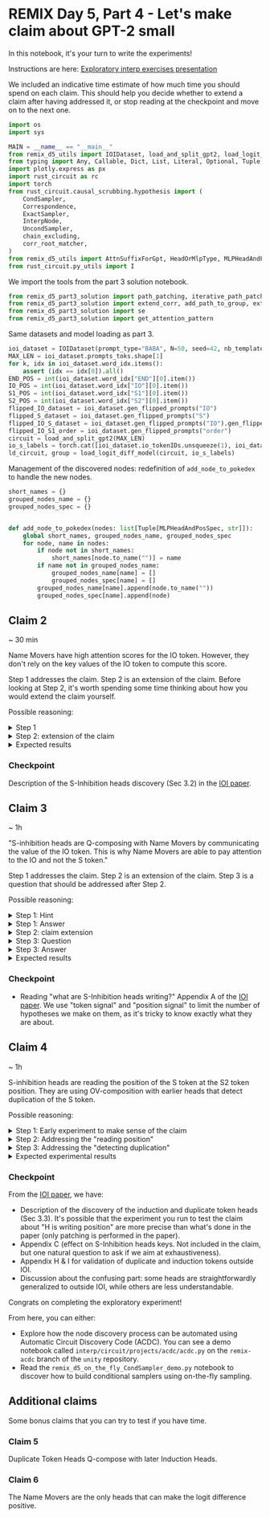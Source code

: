 
# REMIX Day 5, Part 4 - Let's make claim about GPT-2 small

In this notebook, it's your turn to write the experiments!

Instructions are here: [Exploratory interp exercises presentation](https://docs.google.com/document/d/1qyHT4W9TtVL77AMKN514SjXT9fyNS70DJH9FFQ7YiDg/edit?usp=sharing)

We included an indicative time estimate of how much time you should spend on each claim. This should help you decide whether to extend a claim after having addressed it, or stop reading at the checkpoint and move on to the next one.



```python
import os
import sys

MAIN = __name__ == "__main__"
from remix_d5_utils import IOIDataset, load_and_split_gpt2, load_logit_diff_model
from typing import Any, Callable, Dict, List, Literal, Optional, Tuple, Union
import plotly.express as px
import rust_circuit as rc
import torch
from rust_circuit.causal_scrubbing.hypothesis import (
    CondSampler,
    Correspondence,
    ExactSampler,
    InterpNode,
    UncondSampler,
    chain_excluding,
    corr_root_matcher,
)
from remix_d5_utils import AttnSuffixForGpt, HeadOrMlpType, MLPHeadAndPosSpec
from rust_circuit.py_utils import I

```

We import the tools from the part 3 solution notebook.



```python
from remix_d5_part3_solution import path_patching, iterative_path_patching, extender_factory, show_mtx
from remix_d5_part3_solution import extend_corr, add_path_to_group, extend_matcher, print_all_heads_paths
from remix_d5_part3_solution import se
from remix_d5_part3_solution import get_attention_pattern

```

 Same datasets and model loading as part 3.


```python
ioi_dataset = IOIDataset(prompt_type="BABA", N=50, seed=42, nb_templates=1)
MAX_LEN = ioi_dataset.prompts_toks.shape[1]
for k, idx in ioi_dataset.word_idx.items():
    assert (idx == idx[0]).all()
END_POS = int(ioi_dataset.word_idx["END"][0].item())
IO_POS = int(ioi_dataset.word_idx["IO"][0].item())
S1_POS = int(ioi_dataset.word_idx["S1"][0].item())
S2_POS = int(ioi_dataset.word_idx["S2"][0].item())
flipped_IO_dataset = ioi_dataset.gen_flipped_prompts("IO")
flipped_S_dataset = ioi_dataset.gen_flipped_prompts("S")
flipped_IO_S_dataset = ioi_dataset.gen_flipped_prompts("IO").gen_flipped_prompts("S")
flipped_IO_S1_order = ioi_dataset.gen_flipped_prompts("order")
circuit = load_and_split_gpt2(MAX_LEN)
io_s_labels = torch.cat([ioi_dataset.io_tokenIDs.unsqueeze(1), ioi_dataset.s_tokenIDs.unsqueeze(1)], dim=1)
ld_circuit, group = load_logit_diff_model(circuit, io_s_labels)

```

Management of the discovered nodes: redefinition of `add_node_to_pokedex` to handle the new nodes.


```python
short_names = {}
grouped_nodes_name = {}
grouped_nodes_spec = {}


def add_node_to_pokedex(nodes: list[Tuple[MLPHeadAndPosSpec, str]]):
    global short_names, grouped_nodes_name, grouped_nodes_spec
    for node, name in nodes:
        if node not in short_names:
            short_names[node.to_name("")] = name
        if name not in grouped_nodes_name:
            grouped_nodes_name[name] = []
            grouped_nodes_spec[name] = []
        grouped_nodes_name[name].append(node.to_name(""))
        grouped_nodes_spec[name].append(node)

```

## Claim 2
~ 30 min

Name Movers have high attention scores for the IO token. However, they don't rely on the key values of the IO token to compute this score.

Step 1 addresses the claim. Step 2 is an extension of the claim. Before looking at Step 2, it's worth spending some time thinking about how you would extend the claim yourself.

Possible reasoning:

<details>
<summary>Step 1</summary>
Clarifying what "don't rely" means. Surely, you cannot put random noise instead of the K values. As in the causal scrubbing framework, we will use resampling ablation to formalize "don't rely". This can be interpreted: "Inasmuch as the K values are computed on a name token at the same position, the attention score will be high regardless of the value of the name"

### Experiments
Run path patching where all the inputs that are connected to the name movers' keys are patched with a random name at position IO. Measuring the attention score to the IO token.

Alternatively, we can also directly run a causal scrubbing experiment using the `run_experiment` we defined in the previous notebook to scrub the input of the name mover's keys and nothing else.

In fact, this is a manual way to do a causal scrubbing experiment, as you did during the induction head day.
</details>

<details>
<summary>Step 2: extension of the claim</summary>
Extension of the claim: so what do Name Movers use to compute their attention score?

If they rely on K only to the extent it's a name, it seems likely that most of the information to differentiate IO from S comes from Q instead.

We will thus address the question: What heads are used for Q composition?

### Experiments
Iterative path patching experiments to discover heads where they Q-compose.
Experiment details: choosing to consider Name Movers as a group, or studying each NM individually. In the previous demonstration, we always considered them as a group, this makes the results less noisy but we also don't differentiate individual head specifically. It can be worth running both experiments.

</details>




<details>
<summary>Expected results</summary>
Expected experiment results:
* The claim is true if we interpret "don't rely" in a narrow way ("to the extent that the IO token is a name").
* Discovery of S-inhibition heads by investigating the queries.
</details>

### Checkpoint
Description of the S-Inhibition heads discovery (Sec 3.2) in the [IOI paper](https://arxiv.org/pdf/2211.00593.pdf).



## Claim 3
~ 1h

"S-inhibition heads are Q-composing with Name Movers by communicating the value of the IO token. This is why Name Movers are able to pay attention to the IO and not the S token."

Step 1 addresses the claim. Step 2 is an extension of the claim. Step 3 is a question that should be addressed after Step 2.

Possible reasoning:

<details>
<summary>Step 1: Hint</summary>
The claim can be addressed without running any experiments.
</details>

<details>
<summary>Step 1: Answer</summary>
This claim can be disproven without any experiment: you showed earlier that Name Movers don't rely on the value of the name to compute their keys at the IO token position (under the condition it's still a name). If the claim was true, Name Mover should use a match between the query and the value of the name to compute their attention score, such that the value of the IO token would matter in their keys.

### Experiments
We can confirm this argument using path patching where we replace the input to Name Movers' queries with sequences where the name at the IO position was randomly flipped.

Again, this can also be done by directly running the corresponding causal scrubbing experiment using the `run_experiment` function we defined in the previous notebook.
</details>


<details>
<summary>Step 2: claim extension</summary>

If S-Inhibition heads are not communicating the value of the IO tokens, what information, independent of the token value, is transmitted?

The crucial information to get pay attention to the right position is not the value of the token, but the position of the token. S-Inhibition heads could directly share the position of the IO token with Name Movers.

However, "position" is a fuzzy term here. We can make it more concrete (i.e. concrete enough that we can design experiments) by interpreting it as:
* Absolute position (S-Inhibition heads at the END position are communicating "IO is in position 2")
* Relative position ("IO is 7 tokens before the current token")
* Template information ("IO is the second name appearing in the sequence", this is equivalent to sharing the template type ABB or BAB)


### Experiments

For each of these interpretations of "position" the workflow is the same:
* Design datasets where the feature you investigate is decorrelated from the alternative hypothesis, e.g. relative/absolute position, by adding a random length prefix.
* Apply path patching of SIN -> NM with SIN run on the dataset with the randomized feature.
* Observe if the attention of the Name Movers to the IO token is reduced. Observe if the logit diff is reduced.

This is a crude way to identify which feature matters.

To have a more fine-grained understanding, you could also run Moving Pieces Experiments.

Once you have identified a minimal feature that matters, you can modify it in an arbitrary way and observe if the Name Movers' attention behaves as expected.

Eg. if you identified that the relative distance is what matters:
* Patch SIN -> NM with
    * S-Inhibition heads run on a dataset where IO tokens are 8 tokens before the END.
    * The default dataset contains sequences where IO tokens are 5 tokens before the END.
* If S-Inhibition heads are communicating relative position, you should expect the Name Movers to pay attention to the token 8 tokens before the END. This result should hold even if you randomized the absolute position of END and IO tokens by adding a random length prefix.

### Results

A minimal feature that matters and successful Moving Pieces Experiments where you isolated this feature (i.e. you applied the maximum amount of random variation introduced that keeps the feature intact like the random prefix in the example above).

</details>

<details>
<summary>Step 3: Question</summary>
Try to think about possible ways to decorrelate between "the S-inhibition heads are sharing the S position" and "the S-inhibition heads are sharing the IO position"?
</details>


<details>
<summary>Step 3: Answer</summary>

If the position is encoded as absolute or relative position, it's possible to change the S position while keeping the IO position constant (and the opposite). Path patching from such a dataset can allow disentangling of the two hypotheses.

If the position is encoding "position among names in context" (third bullet point in step 2) this is really hard as the two hypotheses allow the same causal scrubbing swaps.

In general, I don't have any good experiment to propose here, but I think it's a useful exercise to think about this. It's unclear if the question means anything in this context.
</details>



<details>
<summary>Expected results</summary>
* Token value matters a bit (scrubbing it causes a drop of logit diff by ~ 30%)
* But the bulk of the effect is position-wise. The position is invariant to adding prefixes or changing the distance between END and S2. The feature that matters is the position among names in the context (i.e. the template type).
</details>

### Checkpoint
* Reading "what are S-Inhibition heads writing?" Appendix A of the [IOI paper](https://arxiv.org/pdf/2211.00593.pdf). We use "token signal" and "position signal" to limit the number of hypotheses we make on them, as it's tricky to know exactly what they are about.



## Claim 4
~ 1h

S-inhibition heads are reading the position of the S token at the S2 token position. They are using OV-composition with earlier heads that detect duplication of the S token.

Possible reasoning:

<details>
<summary>Step 1: Early experiment to make sense of the claim</summary>

It's worth making sense of the question by visualizing the (value-weighted) attention pattern of the S-inhibition heads: they are attending to the S2 token, and that's a good sign that it makes sense to look for what they are reading there.


Then, we need to see if such "earlier heads" exist at all. We are searching for heads:
* At the S token position
* That are influencing the output of S-Inhibition heads through the values of S-Inhibition heads.

### Experiments

Searching for such heads can be done with an iterative path patching experiment.

I'll call H the set of heads found here. From there, you can either consider each head in H individually or group them. The easiest thing to do is to consider them grouped until you have reason to split them.

</details>

<details>
<summary>Step 2: Addressing the "reading position"</summary>

We now have to check the claim that H is communicating the S token position. Again, "position" is ill-defined here. As noted in the previous claim, it'll be hard to differentiate the hypothesis "communicating the S position" and "communicating the IO position".

The same path patching experiment can be reused as in the previous claim. Instead of path patching SIN->NM, we now use H->SIN->NM.

Similarly, the Moving Pieces Experiment can be reused.

If both holds, this is great evidence that S-Inhibition heads are transmitting the information from H at position S2 to END.
</details>

<details>
<summary>Step 3: Addressing the "detecting duplication"</summary>


### Preliminary experiments
A quick look at the attention pattern should divide the newly found head into two groups: heads attending to S1 and heads attending to S1+1.
* We'll call the first group D.
* You can recognize in the second group the signature of induction heads introduced in [A Mathematical Framework for Transformer Circuits](https://transformer-circuits.pub/2021/framework/index.html). We'll call this group I.


### Formalization

The "detecting duplication" is a fuzzy sub-claim and must be formalized. It also naturally extends beyond the context of IOI.

One natural interpretation is "As far as IOI behavior is concerned, the output of these heads are the same under the condition that the S token is duplicated and the position of the first occurrence is the same". This leads to a natural path patching / CS experiment to run.

### Extension outside IOI

The "detecting duplication" can also be naturally extended to cases outside IOI. Some ideas of how you could approach the problem:
* Attention pattern analysis of those heads: do they keep the same pattern as in IOI? Easy to run, but don't tell much about their interaction with the rest of the network.
* Look at the output of the heads on a duplicated vs non-duplicated word on OWT sentences / random sequences of tokens. Dimensionality reduction on the output: are there clusters depending on the "is duplicated" feature?
* Exploring of potential limitation of the "detecting duplication" behavior:
    * Do they detect duplication of common words like "the" and "to"?
    * Do the behavior depends on the distance between the two occurrences?
* For group I, you can use the definition introduced in [In-context Learning and Induction Heads](https://transformer-circuits.pub/2022/in-context-learning-and-induction-heads/index.html) using the prefix matching and copying criteria.


</details>



<details>
<summary>Expected experimental results</summary>
* Discovery of the Induction and Duplicate Token heads acting at the S2 position.
* Division in two such groups.
* Some heads have i) crisp behavior (i.e. crisp attention patterns), ii) a large influence on S-Inhibition queries (i.e. large effect size on path patching) and iii) generalized outside IOI (e.g. OWT or random tokens). Other heads score lower on these axes. Those three axes are highly correlated.
* Maybe some confusing results when trying the moving pieces experiments to check if those heads are writing the position of S1.
</details>

### Checkpoint
From the [IOI paper](https://arxiv.org/pdf/2211.00593.pdf), we have:
* Description of the discovery of the induction and duplicate token heads (Sec 3.3). It's possible that the experiment you run to test the claim about "H is writing position" are more precise than what's done in the paper (only patching is performed in the paper).
* Appendix C (effect on S-Inhibition heads keys. Not included in the claim, but one natural question to ask if we aim at exhaustiveness).
* Appendix H & I for validation of duplicate and induction tokens outside IOI.
* Discussion about the confusing part: some heads are straightforwardly generalized to outside IOI, while others are less understandable.



Congrats on completing the exploratory experiment!

From here, you can either:
* Explore how the node discovery process can be automated using Automatic Circuit Discovery Code (ACDC). You can see a demo notebook called `interp/circuit/projects/acdc/acdc.py` on the `remix-acdc` branch of the `unity` repository.
* Read the `remix_d5_on_the_fly_CondSampler_demo.py` notebook to discover how to build conditional samplers using on-the-fly sampling.

## Additional claims

Some bonus claims that you can try to test if you have time.

### Claim 5
Duplicate Token Heads Q-compose with later Induction Heads.

### Claim 6
The Name Movers are the only heads that can make the logit difference positive.
